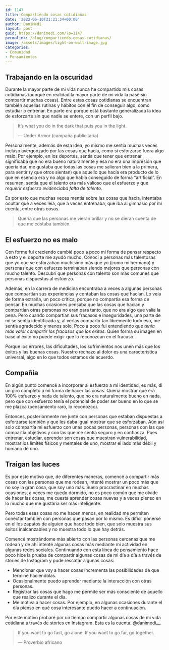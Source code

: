 ```yaml
---
id: 1147
title: Compartiendo cosas cotidianas
date: '2022-06-10T21:21:34+00:00'
author: DaniMedi
layout: post
guid: https://danimedi.com/?p=1147
permalink: /blog/compartiendo-cosas-cotidianas/
image: /assets/images/light-on-wall-image.jpg
categories:
- Comunidad
- Pensamientos
---
```


## Trabajando en la oscuridad

Durante la mayor parte de mi vida nunca he compartido mis cosas cotidianas (aunque en realidad la mayor parte de mi vida la pasé sin compartir muchas cosas). Entre estas cosas cotidianas se encuentran también aquellas rutinas y hábitos con el fin de conseguir algo, como estudiar o entrenar. En parte era porque está bastante generalizada la idea de esforzarte sin que nadie se entere, con un perfil bajo.

> It’s what you do in the dark that puts you in the light.
> 
> — Under Armor (campaña publicitaria)

Personalmente, además de esta idea, yo mismo me sentía muchas veces incluso avergonzado por las cosas que hacía, como si esforzarse fuera algo malo. Por ejemplo, en los deportes, sentía que tener que entrenar significaba que no era bueno naturalmente y esa no era una impresión que quería dar, me gustaba que todas las cosas me salieran bien a la primera, para sentir (y que otros sientan) que aquello que hacía era producto de lo que en esencia era y no algo que había conseguido de forma “artificial”. En resumen, sentía que el talento era más valioso que el esfuerzo y que *requerir esfuerzo evidenciaba falta de talento*.

Es por esto que muchas veces mentía sobre las cosas que hacía, intentaba ocultar que a veces leía, que a veces entrenaba, que iba al gimnasio por mi cuenta, entre otras cosas.

> Quería que las personas me vieran brillar y no se dieran cuenta de que me costaba también.

## El esfuerzo no es malo

Con forme fui creciendo cambié poco a poco mi forma de pensar respecto a esto y el deporte me ayudó mucho. Conocí a personas más talentosas que yo que se esforzaban muchísimo más que yo (como mi hermano) y personas que con esfuerzo terminaban siendo mejores que personas con mucho talento. Descubrí que personas con talento son más comunes que personas dispuestas al esfuerzo.

Además, en la carrera de medicina encontraba a veces a algunas personas que compartían sus experiencias y contaban las cosas que hacían. Lo veía de forma extraña, un poco crítica, porque no compartía esa forma de pensar. En muchas ocasiones pensaba que las cosas que hacían y compartían otras personas no eran para tanto, que no era algo que valía la pena. Pero cuando compartían sus fracasos e inseguridades, una parte de mí se sentía identificada y, al verlas compartir tan libremente todo eso, me sentía agradecido y menos solo. Poco a poco fui entendiendo que *tenía más valor compartir los fracasos que los éxitos*. Quien forma su imagen en base al éxito no puede exigir que lo reconozcan en el fracaso.

Porque los errores, las dificultades, los sufrimientos nos unen más que los éxitos y las buenas cosas. Nuestro rechazo al dolor es una característica universal, algo en lo que todos estamos de acuerdo.

## Compañía

En algún punto comencé a incorporar al esfuerzo a mi identidad, es más, di un giro completo a mi forma de hacer las cosas. Quería mostrar que era 100% esfuerzo y nada de talento, que no era naturalmente bueno en nada, pero que con esfuerzo tenía el potencial de poder ser bueno en lo que se me plazca (pensamiento raro, lo reconozco).

Entonces, posteriormente me junté con personas que estaban dispuestas a esforzarse también y que les daba igual mostrar que se esforzaban. Aún así solo compartía mi esfuerzo con unas pocas personas, personas con las que compartía objetivos y con las que me sentía seguro y en confianza. Pues entrenar, estudiar, aprender son cosas que muestran vulnerabilidad, mostrar los límites físicos y mentales de uno, mostrar el lado más débil y humano de uno.

## Traigan las luces

Es por este motivo que, de diferentes maneras, comencé a compartir más cosas con las personas que me rodean, intenté mostrar un poco más que no soy la gran cosa, que soy uno más. Suelo procrastinar en muchas ocasiones, a veces me quedo dormido, no es poco común que me olvide de hacer las cosas, me cuesta aprender cosas nuevas y a veces pienso en lo mucho que me gustaría ser más inteligente.

Pero todas esas cosas no me hacen menos, en realidad me permiten conectar también con personas que pasan por lo mismo. Es difícil ponerse en el los zapatos de alguien que hace todo bien, que solo muestra sus éxitos inalcanzables y no muestra todo lo que hay detrás.

Comencé mostrándome más abierto con las personas cercanas que me rodean y de ahí intenté algunas cosas más mediante mi actividad en algunas redes sociales. Continuando con esta línea de pensamiento hace poco hice la prueba de compartir algunas cosas de mi día a día a través de stories de Instagram y pude rescatar algunas cosas:

- Mencionar que voy a hacer cosas incrementa las posibilidades de que termine haciéndolas.
- Ocasionalmente puedo aprender mediante la interacción con otras personas.
- Registrar las cosas que hago me permite ser más consciente de aquello que realizo durante el día.
- Me motiva a hacer cosas. Por ejemplo, en algunas ocasiones durante el día pienso en qué cosa interesante puedo hacer a continuación.

Por este motivo probaré por un tiempo compartir algunas cosas de mi vida cotidiana a través de stories en Instagram. Esta es la cuenta: [@danimedi\_\_](https://www.instagram.com/danimedi__/).

> If you want to go fast, go alone. If you want to go far, go together.
> 
> — Proverbio africano